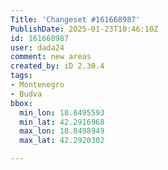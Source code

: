 ```yaml
---
Title: 'Changeset #161668987'
PublishDate: 2025-01-23T10:46:10Z
id: 161668987
user: dada24
comment: new areas
created_by: iD 2.30.4
tags:
- Montenegro
- Budva
bbox:
  min_lon: 18.8495593
  min_lat: 42.2916968
  max_lon: 18.8498949
  max_lat: 42.2920302

---
```

